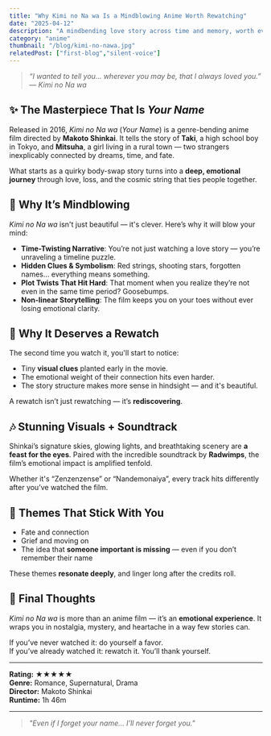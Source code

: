 ```yaml
---
title: "Why Kimi no Na wa Is a Mindblowing Anime Worth Rewatching"
date: "2025-04-12"
description: "A mindbending love story across time and memory, worth every rewatch."
category: "anime"
thumbnail: "/blog/kimi-no-nawa.jpg"
relatedPost: ["first-blog","silent-voice"]
---
```


> *“I wanted to tell you... wherever you may be, that I always loved you.”*  
> — *Kimi no Na wa*

## ✨ The Masterpiece That Is *Your Name*

Released in 2016, *Kimi no Na wa* (*Your Name*) is a genre-bending anime film directed by **Makoto Shinkai**. It tells the story of **Taki**, a high school boy in Tokyo, and **Mitsuha**, a girl living in a rural town — two strangers inexplicably connected by dreams, time, and fate.

What starts as a quirky body-swap story turns into a **deep, emotional journey** through love, loss, and the cosmic string that ties people together.

## 🧠 Why It’s Mindblowing

*Kimi no Na wa* isn't just beautiful — it's clever. Here’s why it will blow your mind:

- **Time-Twisting Narrative**: You’re not just watching a love story — you’re unraveling a timeline puzzle.
- **Hidden Clues & Symbolism**: Red strings, shooting stars, forgotten names... everything means something.
- **Plot Twists That Hit Hard**: That moment when you realize they’re not even in the same time period? Goosebumps.
- **Non-linear Storytelling**: The film keeps you on your toes without ever losing emotional clarity.

## 🔁 Why It Deserves a Rewatch

The second time you watch it, you'll start to notice:

- Tiny **visual clues** planted early in the movie.
- The emotional weight of their connection hits even harder.
- The story structure makes more sense in hindsight — and it's beautiful.

A rewatch isn’t just rewatching — it’s **rediscovering**.

## 🎶 Stunning Visuals + Soundtrack

Shinkai’s signature skies, glowing lights, and breathtaking scenery are **a feast for the eyes**. Paired with the incredible soundtrack by **Radwimps**, the film’s emotional impact is amplified tenfold.

Whether it's “Zenzenzense” or “Nandemonaiya”, every track hits differently after you’ve watched the film.

## 🧵 Themes That Stick With You

- Fate and connection  
- Grief and moving on  
- The idea that **someone important is missing** — even if you don’t remember their name

These themes **resonate deeply**, and linger long after the credits roll.

## 🌟 Final Thoughts

*Kimi no Na wa* is more than an anime film — it’s an **emotional experience**. It wraps you in nostalgia, mystery, and heartache in a way few stories can.

If you’ve never watched it: do yourself a favor.  
If you’ve already watched it: rewatch it. You’ll thank yourself.

---

**Rating:** ★★★★★  
**Genre:** Romance, Supernatural, Drama  
**Director:** Makoto Shinkai  
**Runtime:** 1h 46m

---

> *"Even if I forget your name... I’ll never forget you."*
